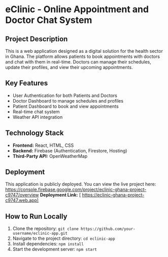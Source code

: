 # eClinic - Online Appointment and Doctor Chat System

## Project Description
This is a web application designed as a digital solution for the health sector in Ghana. The platform allows patients to book appointments with doctors and chat with them in real-time. Doctors can manage their schedules, update their profiles, and view their upcoming appointments.

## Key Features
* User Authentication for both Patients and Doctors
* Doctor Dashboard to manage schedules and profiles
* Patient Dashboard to book and view appointments
* Real-time chat system
* Weather API integration

## Technology Stack
* **Frontend:** React, HTML, CSS
* **Backend:** Firebase (Authentication, Firestore, Hosting)
* **Third-Party API:** OpenWeatherMap

## Deployment
This application is publicly deployed. You can view the live project here: https://console.firebase.google.com/project/eclinic-ghana-project-c9747/overview
**Deployment Link:** [ https://eclinic-ghana-project-c9747.web.app]

## How to Run Locally
1. Clone the repository: `git clone https://github.com/your-username/eclinic-app.git`
2. Navigate to the project directory: `cd eclinic-app`
3. Install dependencies: `npm install`
4. Start the development server: `npm start`
